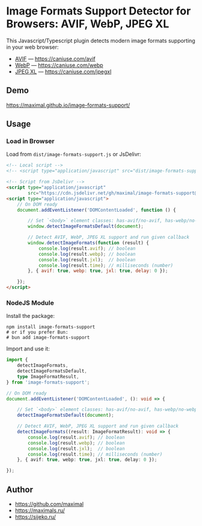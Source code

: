 # Image Formats Support Detector for Browsers: AVIF, WebP, JPEG XL

This Javascript/Typescript plugin detects modern image formats supporting in your web browser:
* [AVIF](https://en.wikipedia.org/wiki/AVIF) — https://caniuse.com/avif
* [WebP](https://en.wikipedia.org/wiki/WebP) — https://caniuse.com/webp
* [JPEG XL](https://en.wikipedia.org/wiki/JPEG_XL) — https://caniuse.com/jpegxl


## Demo
https://maximal.github.io/image-formats-support/


## Usage

### Load in Browser

Load from `dist/image-formats-support.js` or JsDelivr:

```html
<!-- Local script -->
<!-- <script type="application/javascript" src="dist/image-formats-support.js"></script> -->

<!-- Script from JsDelivr -->
<script type="application/javascript"
        src="https://cdn.jsdelivr.net/gh/maximal/image-formats-support@1.0.0/dist/image-formats-support.min.js"></script>
<script type="application/javascript">
	// On DOM ready
	document.addEventListener('DOMContentLoaded', function () {

		// Set `<body>` element classes: has-avif/no-avif, has-webp/no-webp has-jxl/no-jxl
		window.detectImageFormatsDefault(document);

		// Detect AVIF, WebP, JPEG XL support and run given callback
		window.detectImageFormats(function (result) {
			console.log(result.avif); // boolean
			console.log(result.webp); // boolean
			console.log(result.jxl);  // boolean
			console.log(result.time); // milliseconds (number)
		}, { avif: true, webp: true, jxl: true, delay: 0 });

	});
</script>
```

### NodeJS Module

Install the package:

```shell
npm install image-formats-support
# or if you prefer Bun:
# bun add image-formats-support
```

Import and use it:

```typescript
import {
	detectImageFormats,
	detectImageFormatsDefault,
	type ImageFormatResult,
} from 'image-formats-support';

// On DOM ready
document.addEventListener('DOMContentLoaded', (): void => {

	// Set `<body>` element classes: has-avif/no-avif, has-webp/no-webp has-jxl/no-jxl
	detectImageFormatsDefault(document);

	// Detect AVIF, WebP, JPEG XL support and run given callback
	detectImageFormats((result: ImageFormatResult): void => {
		console.log(result.avif); // boolean
		console.log(result.webp); // boolean
		console.log(result.jxl);  // boolean
		console.log(result.time); // milliseconds (number)
	}, { avif: true, webp: true, jxl: true, delay: 0 });

});
```


## Author

* https://github.com/maximal
* https://maximals.ru/
* https://sijeko.ru/
